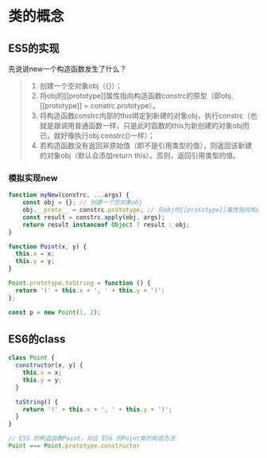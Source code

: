 # 类的概念

## ES5的实现

先说说new一个构造函数发生了什么？

> 1. 创建一个空对象obj（{}）；
> 2. 将obj的[[prototype]]属性指向构造函数constrc的原型（即obj.[[prototype]] = constrc.prototype）。
> 3. 将构造函数constrc内部的this绑定到新建的对象obj，执行constrc（也就是跟调用普通函数一样，只是此时函数的this为新创建的对象obj而已，就好像执行obj.constrc()一样）；
> 4. 若构造函数没有返回非原始值（即不是引用类型的值），则返回该新建的对象obj（默认会添加return this）。否则，返回引用类型的值。

### 模拟实现new

```js
function myNew(constrc, ...args) {
    const obj = {}; // 创建一个空对象obj
    obj.__proto__ = constrc.prototype; // 将obj的[[prototype]]属性指向构造函数constrc的原型
    const result = constrc.apply(obj, args);
    return result instanceof Object ? result : obj;
}
```

```js
function Point(x, y) {
  this.x = x;
  this.y = y;
}

Point.prototype.toString = function () {
  return '(' + this.x + ', ' + this.y + ')';
};

const p = new Point(1, 2);
```

## ES6的class

```js
class Point {
  constructor(x, y) {
    this.x = x;
    this.y = y;
  }

  toString() {
    return '(' + this.x + ', ' + this.y + ')';
  }
}

// ES5 的构造函数Point，对应 ES6 的Point类的构造方法
Point === Point.prototype.constructor
```

